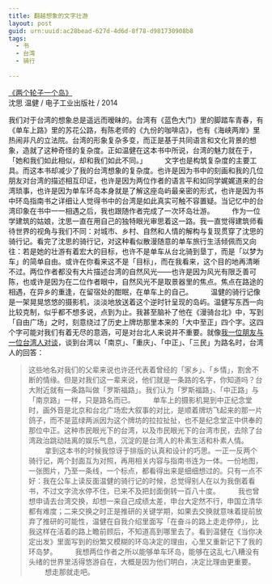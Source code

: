 ```yaml
---
title: 翻越想象的文字壮游
layout: post
guid: urn:uuid:ac28bead-627d-4d6d-8f78-d981730908b8
tags:
  - 书
  - 台湾
  - 骑行
  
---
```


[《两个轮子一个岛》](http://book.douban.com/subject/25901913/)  
沈思 温健 / 电子工业出版社 / 2014

我们对于台湾的想象总是遥远而暧昧的。台湾有《蓝色大门》里的脚踏车青春，有《单车上路》里的苏花公路，有陈老师的《九份的咖啡店》，也有《海峡两岸》里热闹非凡的立法院。台湾的形象复杂多变，而正是基于共同语言和文化背景的想象，造就了这种奇怪的复杂度。正如温健在这本书中所说，台湾的魅力就在于，「她和我们如此相似，却和我们如此不同。」 
　　 
文字也是构筑复杂度的主要工具。而这本书却减少了我的台湾想象的复杂度。也许是因为书中的刻画和我的几位朋友对台湾的描述相互印证，也许是因为两位作者的语言平和如同学娓娓道来的台湾琐事，也许是因为单车环岛本身就是了解这座岛屿最亲密的形式，也许是因为书中环岛指南书之详细让人觉得书中的台湾是如此真实可触不容置疑。当记忆中的台湾印象在书中一一相遇之后，我也跟随作者完成了一次环岛壮游。 
　　 
作为一位学建筑的姑娘，沈思一直在用自己的独特眼光审思着这一路。我一直觉得建筑师看待世界的视角与我们不同：对城市、乡村、自然和人情的解构与复现贯穿了沈思的骑行记。看完了沈思的骑行记，对这种看似散漫随意的单车旅行生活倾佩而又向往：若是她的壮游有着宏大的目标，也许不是单车从台北骑到垦丁，而是「以梦为车」的简单自由。或许在你看来这不是「目标」，而在我看来，这个目的地再清晰不过。两位作者都没有大片描述台湾的自然风光——也许是因为风光有限乏善可陈，也或许是因为在二位作者眼中，自然风光不是取景器里的焦点。焦点在路途的相遇，在异乡的重逢，在留宿处的酣眠，在单车上的自己。 
　　 
温健的骑行记像是一架晃晃悠悠的摄影机，淡淡地放送着这个逆时针呈现的岛屿。温健写东西一向比较克制，似乎都不想多说，点到为止。我甚至脑补了他在《漫骑台北》中，写到「自由广场」之时，刻意绕过了历史上牌坊那里本来的「大中至正」四个字。这四个字可能对我们有着无尽的意涵，可是对台北人来说并不重要。就像[我一位朋友与一位台湾人对谈](http://brave.huozhe.info/?p=358)，谈到台湾以「南京」、「重庆」、「中正」、「三民」为路名时，台湾人的回答： 
　　 
>这些地名对我们的父辈来说也许还代表着曾经的「家乡」、「乡情」，割舍不断的情缘。但是对我们这一辈来说，他们就是一条路的名字，你知道吗？台大附近就有一条路叫做「罗斯福路」。我们认为「罗斯福路」、「中正路」与「南京路」一样，只是路名而已。 
　　 
单车上的摄影机晃到中正纪念堂时，画外音是北京和台北广场宏大叙事的对比，是顺着牌坊飞起来的那一片鸽子，而不是蓝绿两派因为这个牌坊的拉拉扯扯，也不是纪念堂正中供奉的那位中正。这种市民眼光下的台湾，以及市民眼光下的台湾市民，去除了台湾政治跳动陆离的娱乐气息，沉淀的是台湾人的朴素生活和朴素人情。 
　　 
拿到这本书的时候我惊讶于排版的认真和设计的巧思。一正一反两个骑行记，两个封面互为对照，再用相关内容与指南书连为一体。一份地图，一张图片，乃至一条线，一个标点，都看得出来是细细想过的。只有一点不好：我在公车上读反面温健的骑行记的时候，总觉得别人在以为我倒着看书，不过文字流水停不住，已来不及把封面倒转一百八十度。 
　　 
我也曾想申请去台湾交换，却想一来自己成绩太差，申台大定然不行，申国立清华都有难度；二来交换之时正是推研的关键学期，如果去交换就意味着提前放弃了推研的可能性，温健在自我介绍里面写「在奋斗的路上走走停停」，比我这样在活着的路上瞻前顾后，不知道高到哪里去了。看到温健在《当你决定出发》里面写到的纷繁又模糊的环岛决定的理由，心里又重新记下了我的环岛梦。 
　　 
我想两位作者之所以能够单车环岛，能够在这乱七八糟没有头绪的世界里活得悠游自在，大概是因为他们明白，决定比理由更重要。 
　　 
想走那就走吧。